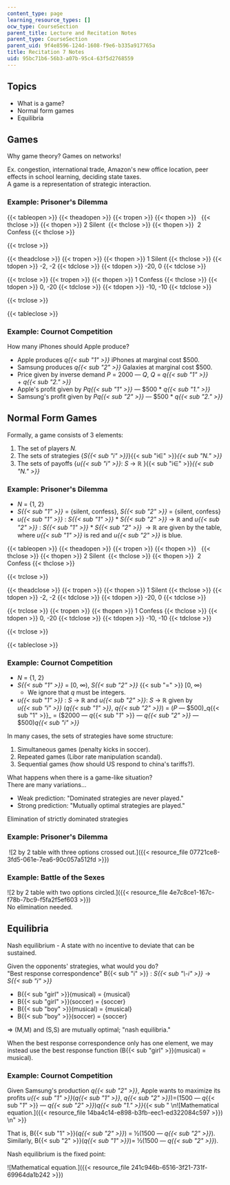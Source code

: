 ```yaml
---
content_type: page
learning_resource_types: []
ocw_type: CourseSection
parent_title: Lecture and Recitation Notes
parent_type: CourseSection
parent_uid: 9f4e8596-124d-1608-f9e6-b335a917765a
title: Recitation 7 Notes
uid: 95bc71b6-56b3-a07b-95c4-63f5d2768559
---
```


Topics
------

*   What is a game?
*   Normal form games
*   Equilibria

Games
-----

Why game theory? Games on networks!

Ex. congestion, international trade, Amazon's new office location, peer effects in school learning, deciding state taxes.  
A game is a representation of strategic interaction. 

### Example: Prisoner's Dilemma

{{< tableopen >}}
{{< theadopen >}}
{{< tropen >}}
{{< thopen >}}
 
{{< thclose >}}
{{< thopen >}}
2 Silent 
{{< thclose >}}
{{< thopen >}}
 2 Confess
{{< thclose >}}

{{< trclose >}}

{{< theadclose >}}
{{< tropen >}}
{{< thopen >}}
1 Silent
{{< thclose >}}
{{< tdopen >}}
\-2, -2
{{< tdclose >}}
{{< tdopen >}}
\-20, 0
{{< tdclose >}}

{{< trclose >}}
{{< tropen >}}
{{< thopen >}}
1 Confess
{{< thclose >}}
{{< tdopen >}}
0, -20
{{< tdclose >}}
{{< tdopen >}}
\-10, -10
{{< tdclose >}}

{{< trclose >}}

{{< tableclose >}}

### Example: Cournot Competition

How many iPhones should Apple produce?

*   Apple produces _q{{< sub "1" >}}_ iPhones at marginal cost $500.
*   Samsung produces _q{{< sub "2" >}}_ Galaxies at marginal cost $500.
*   Price given by inverse demand _P_ \= 2000 — _Q_, _Q_ \= _q{{< sub "1" >}}_ + _q{{< sub "2." >}}_
*   Apple's profit given by _Pq{{< sub "1" >}} —_ $500 \* _q{{< sub "1." >}}_
*   Samsung's profit given by _Pq{{< sub "2" >}}_ — $500 \* _q{{< sub "2." >}}_

Normal Form Games
-----------------

Formally, a game consists of 3 elements:

1.  The set of players _N._
2.  The sets of strategies {_S{{< sub "i" >}}_}{{< sub "i∈" >}}_{{< sub "N." >}}_
3.  The sets of payoffs {_u{{< sub "i" >}}_: _S_ → ℝ }{{< sub "i∈" >}}_{{< sub "N." >}}_

### Example: Prisoner's Dilemma

*   _N_ = {1, 2}
*   _S{{< sub "1" >}}_ = {silent, confess}, _S{{< sub "2" >}}_ = {silent, confess}
*   _u{{< sub "1" >}}_ : _S{{< sub "1" >}}_ \* _S{{< sub "2" >}}_ → ℝ and _u{{< sub "2" >}}_ : _S{{< sub "1" >}}_ \* _S{{< sub "2" >}}_  → ℝ are given by the table, where _u{{< sub "1" >}}_ is red and _u{{< sub "2" >}}_ is blue.

{{< tableopen >}}
{{< theadopen >}}
{{< tropen >}}
{{< thopen >}}
 
{{< thclose >}}
{{< thopen >}}
2 Silent 
{{< thclose >}}
{{< thopen >}}
 2 Confess
{{< thclose >}}

{{< trclose >}}

{{< theadclose >}}
{{< tropen >}}
{{< thopen >}}
1 Silent
{{< thclose >}}
{{< tdopen >}}
\-2, \-2
{{< tdclose >}}
{{< tdopen >}}
\-20, 0
{{< tdclose >}}

{{< trclose >}}
{{< tropen >}}
{{< thopen >}}
1 Confess
{{< thclose >}}
{{< tdopen >}}
0, \-20
{{< tdclose >}}
{{< tdopen >}}
\-10, \-10
{{< tdclose >}}

{{< trclose >}}

{{< tableclose >}}

### Example: Cournot Competition

*   _N_ = {1, 2}
*   _S{{< sub "1" >}}_ = \[0, ∞), _S{{< sub "2" >}}_ {{< sub "=" >}} \[0, ∞)
    *   We ignore that _q_ must be integers.
*   _u{{< sub "1" >}}_ : _S_ → ℝ and _u{{< sub "2" >}}_: _S_ → ℝ given by  
    _u{{< sub "i" >}}_ (_q{{< sub "1" >}}_, _q{{< sub "2" >}}_) = (_P —_ $500)_q{{< sub "1" >}}_ = ($2000 — _q_{{< sub "_1_" >}} — _q{{< sub "2" >}}_ — $500)_q{{< sub "i" >}}_

In many cases, the sets of strategies have some structure:

1.  Simultaneous games (penalty kicks in soccer).
2.  Repeated games (Libor rate manipulation scandal).
3.  Sequential games (how should US respond to china's tariffs?).

What happens when there is a game-like situation?   
There are many variations...

*   Weak prediction: "Dominated strategies are never played."
*   Strong prediction: "Mutually optimal strategies are played."

Elimination of strictly dominated strategies

### Example: Prisoner's Dilemma

 ![2 by 2 table with three options crossed out.]({{< resource_file 07721ce8-3fd5-061e-7ea6-90c057a512fd >}})

### Example: Battle of the Sexes

![2 by 2 table with two options circled.]({{< resource_file 4e7c8ce1-167c-f78b-7bc9-f5fa2f5ef603 >}})  
No elimination needed.

Equilibria
----------

Nash equilibrium - A state with no incentive to deviate that can be sustained.

Given the opponents' strategies, what would you do?  
"Best response correspondence" B{{< sub "i" >}} : _S{{< sub "\\-i" >}}_ → _S{{< sub "i" >}}_

*   B{{< sub "girl" >}}(musical) = {musical}
*   B{{< sub "girl" >}}(soccer) = {soccer}
*   B{{< sub "boy" >}}(musical) = {musical}
*   B{{< sub "boy" >}}(soccer) = {soccer}

⇒ (M,M) and (S,S) are mutually optimal; "nash equilibria."

When the best response correspondence only has one element, we may instead use the best response function (B{{< sub "girl" >}}(musical) = musical).

### Example: Cournot Competition

Given Samsung's production _q{{< sub "2" >}}_, Apple wants to maximize its profits _u{{< sub "1" >}}_(_q{{< sub "1" >}}_, _q{{< sub "2" >}}_)=(1500 — _q_{{< sub "_1_" >}} — _q{{< sub "2" >}}_)_q{{< sub "1." >}}_{{< sub "  \n![Mathematical equation.]({{< resource_file 14ba4c14-e898-b3fb-eec1-ed322084c597 >}})  \n" >}}

That is, B{{< sub "1" >}}(_q{{< sub "2" >}}_) = ½(1500 — _q{{< sub "2" >}}_). Similarly, B{{< sub "2" >}}(_q{{< sub "1" >}}_)= ½(1500 — _q{{< sub "2" >}}_).

Nash equilibrium is the fixed point:

![Mathematical equation.]({{< resource_file 241c946b-6516-3f21-731f-69964da1b242 >}})